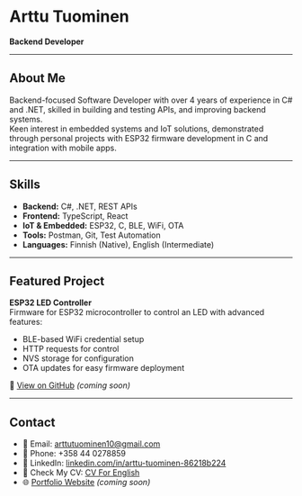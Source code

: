 # Arttu Tuominen  
**Backend Developer**

---

## About Me
Backend-focused Software Developer with over 4 years of experience in C# and .NET, skilled in building and testing APIs, and improving backend systems.  
Keen interest in embedded systems and IoT solutions, demonstrated through personal projects with ESP32 firmware development in C and integration with mobile apps.

---

## Skills
- **Backend:** C#, .NET, REST APIs
- **Frontend:** TypeScript, React
- **IoT & Embedded:** ESP32, C, BLE, WiFi, OTA
- **Tools:** Postman, Git, Test Automation
- **Languages:** Finnish (Native), English (Intermediate)

---

## Featured Project
**ESP32 LED Controller**  
Firmware for ESP32 microcontroller to control an LED with advanced features:  
- BLE-based WiFi credential setup  
- HTTP requests for control  
- NVS storage for configuration  
- OTA updates for easy firmware deployment  

🔗 [View on GitHub](https://github.com/yourusername/esp32-led-controller)  *(coming soon)*

---

## Contact
- 📧 Email: [arttutuominen10@gmail.com](mailto:arttutuominen10@gmail.com)  
- 📱 Phone: +358 44 0278859  
- 🔗 LinkedIn: [linkedin.com/in/arttu-tuominen-86218b224](https://www.linkedin.com/in/arttu-tuominen-86218b224/)  
- 📄 Check My CV: [CV For English](https://github.com/Tuominen04/Tuominen/blob/main/arttu_tuominen_cv_en.pdf)
- 🌐 [Portfolio Website](https://yourusername.github.io) *(coming soon)*
